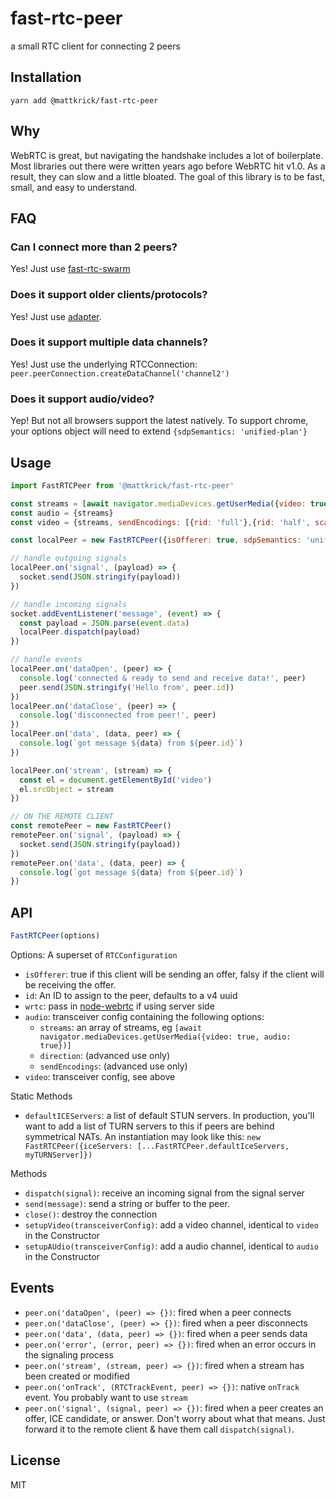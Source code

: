 # fast-rtc-peer

a small RTC client for connecting 2 peers

## Installation

`yarn add @mattkrick/fast-rtc-peer`

## Why

WebRTC is great, but navigating the handshake includes a lot of boilerplate.
Most libraries out there were written years ago before WebRTC hit v1.0.
As a result, they can slow and a little bloated.
The goal of this library is to be fast, small, and easy to understand.

## FAQ

### Can I connect more than 2 peers?

Yes! Just use [fast-rtc-swarm](https://github.com/mattkrick/fast-rtc-swarm)

### Does it support older clients/protocols?

Yes! Just use [adapter](https://github.com/webrtc/adapter).

### Does it support multiple data channels?

Yes! Just use the underlying RTCConnection: `peer.peerConnection.createDataChannel('channel2')`

### Does it support audio/video?

Yep! But not all browsers support the latest natively.
To support chrome, your options object will need to extend `{sdpSemantics: 'unified-plan'}`

## Usage

```js
import FastRTCPeer from '@mattkrick/fast-rtc-peer'

const streams = [await navigator.mediaDevices.getUserMedia({video: true, audio: true})]
const audio = {streams}
const video = {streams, sendEncodings: [{rid: 'full'},{rid: 'half', scaleResolutionDownBy: 2.0}]}

const localPeer = new FastRTCPeer({isOfferer: true, sdpSemantics: 'unified-plan', audio, video})

// handle outgoing signals
localPeer.on('signal', (payload) => {
  socket.send(JSON.stringify(payload))
})

// handle incoming signals
socket.addEventListener('message', (event) => {
  const payload = JSON.parse(event.data)
  localPeer.dispatch(payload)
})

// handle events
localPeer.on('dataOpen', (peer) => {
  console.log('connected & ready to send and receive data!', peer)
  peer.send(JSON.stringify('Hello from', peer.id))
})
localPeer.on('dataClose', (peer) => {
  console.log('disconnected from peer!', peer)
})
localPeer.on('data', (data, peer) => {
  console.log(`got message ${data} from ${peer.id}`)
})

localPeer.on('stream', (stream) => {
  const el = document.getElementById('video')
  el.srcObject = stream
})

// ON THE REMOTE CLIENT
const remotePeer = new FastRTCPeer()
remotePeer.on('signal', (payload) => {
  socket.send(JSON.stringify(payload))
})
remotePeer.on('data', (data, peer) => {
  console.log(`got message ${data} from ${peer.id}`)
})
```

## API

```js
FastRTCPeer(options)
```
Options: A superset of `RTCConfiguration`
- `isOfferer`: true if this client will be sending an offer, falsy if the client will be receiving the offer.
- `id`: An ID to assign to the peer, defaults to a v4 uuid
- `wrtc`: pass in [node-webrtc](https://github.com/js-platform/node-webrtc) if using server side
- `audio`: transceiver config containing the following options:
  - `streams`: an array of streams, eg `[await navigator.mediaDevices.getUserMedia({video: true, audio: true})]`
  - `direction`: (advanced use only)
  - `sendEncodings`: (advanced use only)
- `video`: transceiver config, see above

Static Methods
- `defaultICEServers`: a list of default STUN servers.
In production, you'll want to add a list of TURN servers to this if peers are behind symmetrical NATs.
An instantiation may look like this: `new FastRTCPeer({iceServers: [...FastRTCPeer.defaultIceServers, myTURNServer]})`

Methods
- `dispatch(signal)`: receive an incoming signal from the signal server
- `send(message)`: send a string or buffer to the peer.
- `close()`: destroy the connection
- `setupVideo(transceiverConfig)`: add a video channel, identical to `video` in the Constructor
- `setupAUdio(transceiverConfig)`: add a audio channel, identical to `audio` in the Constructor

## Events

- `peer.on('dataOpen', (peer) => {})`: fired when a peer connects
- `peer.on('dataClose', (peer) => {})`: fired when a peer disconnects
- `peer.on('data', (data, peer) => {})`: fired when a peer sends data
- `peer.on('error', (error, peer) => {})`: fired when an error occurs in the signaling process
- `peer.on('stream', (stream, peer) => {})`: fired when a stream has been created or modified
- `peer.on('onTrack', (RTCTrackEvent, peer) => {})`: native `onTrack` event. You probably want to use `stream`
- `peer.on('signal', (signal, peer) => {})`: fired when a peer creates an offer, ICE candidate, or answer.
Don't worry about what that means. Just forward it to the remote client & have them call `dispatch(signal)`.

## License

MIT
